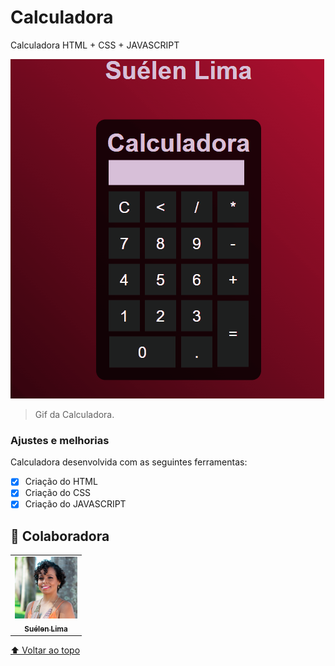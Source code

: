 # Calculadora
 Calculadora HTML + CSS + JAVASCRIPT

<img src="./assets/calculadora.gif" alt="Gif da Calculadora Operando">

> Gif da Calculadora.

### Ajustes e melhorias

Calculadora desenvolvida com as seguintes ferramentas:

- [x] Criação do HTML
- [x] Criação do CSS
- [x] Criação do JAVASCRIPT

## 🤝 Colaboradora

<table>
  <tr>
    <td align="center">
      <a href="#">
        <img src="./assets/suelen-lima.jpg" width="100px;" alt="Foto de Suélen Lima"/><br>
        <sub>
          <b>Suélen Lima</b>
        </sub>
      </a>
    </td>
</table>    

[⬆ Voltar ao topo](#yoga-interface)<br>
